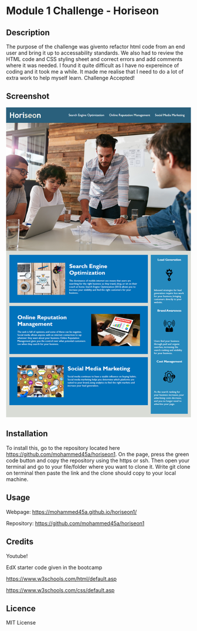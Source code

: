 # Module 1 Challenge - Horiseon

## Description
The purpose of the challenge was givento refactor html code from an end user and bring it up to accessability standards. We also had to review the HTML code and CSS styling sheet and correct errors and add comments where it was needed. I found it quite difficult as I have no expereince of coding and it took me a while. It made me realise that I need to do a lot of extra work to help myself learn. Challenge Accepted!

## Screenshot

![alt text](images/challenge1screenshot.png)

## Installation
To install this, go to the repository located here https://github.com/mohammed45a/horiseon1. On the page, press the green code button and copy the repository using the https or ssh. Then open your terminal and go to your file/folder where you want to clone it. Write git clone on terminal then paste the link and the clone should copy to your local machine.

## Usage
Webpage: https://mohammed45a.github.io/horiseon1/

Repository: https://github.com/mohammed45a/horiseon1

## Credits
Youtube!

EdX starter code given in the bootcamp

https://www.w3schools.com/html/default.asp

https://www.w3schools.com/css/default.asp

## Licence
MIT License
